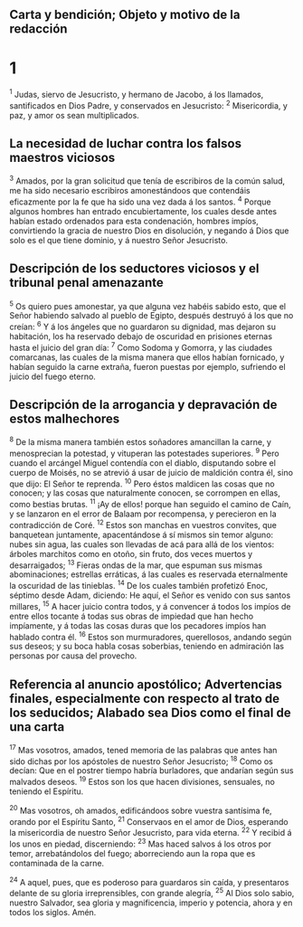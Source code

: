 ## Carta y bendición; Objeto y motivo de la redacción
# 1
<sup>1</sup> Judas, siervo de Jesucristo, y hermano de Jacobo, á los llamados, santificados en Dios Padre, y conservados en Jesucristo: <sup>2</sup> Misericordia, y paz, y amor os sean multiplicados. 

## La necesidad de luchar contra los falsos maestros viciosos
<sup>3</sup> Amados, por la gran solicitud que tenía de escribiros de la común salud, me ha sido necesario escribiros amonestándoos que contendáis eficazmente por la fe que ha sido una vez dada á los santos. <sup>4</sup> Porque algunos hombres han entrado encubiertamente, los cuales desde antes habían estado ordenados para esta condenación, hombres impíos, convirtiendo la gracia de nuestro Dios en disolución, y negando á Dios que solo es el que tiene dominio, y á nuestro Señor Jesucristo. 

## Descripción de los seductores viciosos y el tribunal penal amenazante
<sup>5</sup> Os quiero pues amonestar, ya que alguna vez habéis sabido esto, que el Señor habiendo salvado al pueblo de Egipto, después destruyó á los que no creían: <sup>6</sup> Y á los ángeles que no guardaron su dignidad, mas dejaron su habitación, los ha reservado debajo de oscuridad en prisiones eternas hasta el juicio del gran día: <sup>7</sup> Como Sodoma y Gomorra, y las ciudades comarcanas, las cuales de la misma manera que ellos habían fornicado, y habían seguido la carne extraña, fueron puestas por ejemplo, sufriendo el juicio del fuego eterno. 

## Descripción de la arrogancia y depravación de estos malhechores
<sup>8</sup> De la misma manera también estos soñadores amancillan la carne, y menosprecian la potestad, y vituperan las potestades superiores. <sup>9</sup> Pero cuando el arcángel Miguel contendía con el diablo, disputando sobre el cuerpo de Moisés, no se atrevió á usar de juicio de maldición contra él, sino que dijo: El Señor te reprenda. <sup>10</sup> Pero éstos maldicen las cosas que no conocen; y las cosas que naturalmente conocen, se corrompen en ellas, como bestias brutas. <sup>11</sup> ¡Ay de ellos! porque han seguido el camino de Caín, y se lanzaron en el error de Balaam por recompensa, y perecieron en la contradicción de Coré. <sup>12</sup> Estos son manchas en vuestros convites, que banquetean juntamente, apacentándose á sí mismos sin temor alguno: nubes sin agua, las cuales son llevadas de acá para allá de los vientos: árboles marchitos como en otoño, sin fruto, dos veces muertos y desarraigados; <sup>13</sup> Fieras ondas de la mar, que espuman sus mismas abominaciones; estrellas erráticas, á las cuales es reservada eternalmente la oscuridad de las tinieblas. <sup>14</sup> De los cuales también profetizó Enoc, séptimo desde Adam, diciendo: He aquí, el Señor es venido con sus santos millares, <sup>15</sup> A hacer juicio contra todos, y á convencer á todos los impíos de entre ellos tocante á todas sus obras de impiedad que han hecho impíamente, y á todas las cosas duras que los pecadores impíos han hablado contra él. <sup>16</sup> Estos son murmuradores, querellosos, andando según sus deseos; y su boca habla cosas soberbias, teniendo en admiración las personas por causa del provecho. 

## Referencia al anuncio apostólico; Advertencias finales, especialmente con respecto al trato de los seducidos; Alabado sea Dios como el final de una carta
<sup>17</sup> Mas vosotros, amados, tened memoria de las palabras que antes han sido dichas por los apóstoles de nuestro Señor Jesucristo; <sup>18</sup> Como os decían: Que en el postrer tiempo habría burladores, que andarían según sus malvados deseos. <sup>19</sup> Estos son los que hacen divisiones, sensuales, no teniendo el Espíritu. 

<sup>20</sup> Mas vosotros, oh amados, edificándoos sobre vuestra santísima fe, orando por el Espíritu Santo, <sup>21</sup> Conservaos en el amor de Dios, esperando la misericordia de nuestro Señor Jesucristo, para vida eterna. <sup>22</sup> Y recibid á los unos en piedad, discerniendo: <sup>23</sup> Mas haced salvos á los otros por temor, arrebatándolos del fuego; aborreciendo aun la ropa que es contaminada de la carne. 

<sup>24</sup> A aquel, pues, que es poderoso para guardaros sin caída, y presentaros delante de su gloria irreprensibles, con grande alegría, <sup>25</sup> Al Dios solo sabio, nuestro Salvador, sea gloria y magnificencia, imperio y potencia, ahora y en todos los siglos. Amén. 